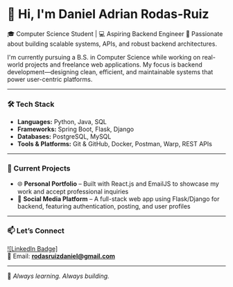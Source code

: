 # 👋 Hi, I'm Daniel Adrian Rodas-Ruiz

🎓 Computer Science Student | 💻 Aspiring Backend Engineer
🚀 Passionate about building scalable systems, APIs, and robust backend architectures.

I'm currently pursuing a B.S. in Computer Science while working on real-world projects and freelance web applications. My focus is backend development—designing clean, efficient, and maintainable systems that power user-centric platforms.

---

### 🛠️ Tech Stack

- **Languages:** Python, Java, SQL  
- **Frameworks:** Spring Boot, Flask, Django  
- **Databases:** PostgreSQL, MySQL  
- **Tools & Platforms:** Git & GitHub, Docker, Postman, Warp, REST APIs

---

### 📌 Current Projects

- 🌐 **Personal Portfolio** – Built with React.js and EmailJS to showcase my work and accept professional inquiries  
- 📸 **Social Media Platform** – A full-stack web app using Flask/Django for backend, featuring authentication, posting, and user profiles

---

### 📫 Let’s Connect

[![LinkedIn Badge]](https://www.linkedin.com/in/danielrodasruiz/)  
📧 Email: **rodasruizdaniel@gmail.com**

---

🧠 *Always learning. Always building.*
